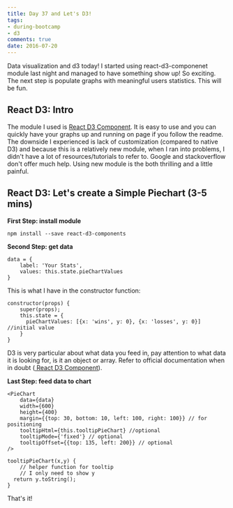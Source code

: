 ```yaml
---
title: Day 37 and Let's D3!
tags: 
- during-bootcamp
- d3
comments: true
date: 2016-07-20
---
```


Data visualization and d3 today! I started using react-d3-componenet module last night and managed to have something show up! So exciting. The next step is populate graphs with meaningful users statistics.  This will be fun.  


React D3: Intro
----------

The module I used is <a href="https://github.com/codesuki/react-d3-components" target="_blank"> React D3 Component</a>.  It is easy to use and you can quickly have your graphs up and running on page if you follow the readme. The downside I experienced is lack of customization (compared to native D3) and because this is a relatively new module, when I ran into problems, I didn't have a lot of resources/tutorials to refer to. Google and stackoverflow don't offer much help.  Using new module is the both thrilling and a little painful. 

React D3: Let's create a Simple Piechart (3-5 mins)
----------

**First Step: install module**

```
npm install --save react-d3-components
```

**Second Step: get data**

```
data = {
	label: 'Your Stats',
	values: this.state.pieChartValues
}
```
This is what I have in the constructor function:
```
constructor(props) {
	super(props);
	this.state = {
	  pieChartValues: [{x: 'wins', y: 0}, {x: 'losses', y: 0}] //initial value
	}
}

```
D3 is very particular about what data you feed in, pay attention to what data it is looking for, is it an object or array.  Refer to official documentation when in doubt (<a href="https://github.com/codesuki/react-d3-components" target="_blank"> React D3 Component</a>).

**Last Step: feed data to chart**

```
<PieChart
	data={data}
	width={600}
	height={400}
	margin={{top: 30, bottom: 10, left: 100, right: 100}} // for positioning            
	tooltipHtml={this.tooltipPieChart} //optional
	tooltipMode={'fixed'} // optional 
	tooltipOffset={{top: 135, left: 200}} // optional
/>
```

```
tooltipPieChart(x,y) {
	// helper function for tooltip
	// I only need to show y
  return y.toString();
}
```
That's it! 